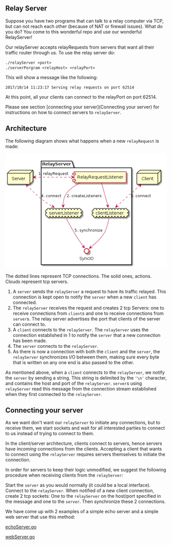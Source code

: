 
## Relay Server
Suppose you have two programs that can talk to a relay computer via TCP, but
can not reach each other (because of NAT or firewall issues). What do you do?
You come to this wonderful repo and use our wonderful RelayServer!

Our relayServer accepts relayRequests from servers that want all their
traffic router through us. To use the relay server do:

    ./relayServer <port>
    ./serverPorgram <relayHost> <relayPort>

This will show a message like the following:

    2017/10/14 11:23:17 Serving relay requests on port 62514
    
At this point, all your clients can connect to the relayPort on port 62514.

Please see section [connecting your server](Connecting your server) for instructions
on how to connect servers to `relayServer`.

## Architecture
The following diagram shows what happens when a new `relayRequest` is made:

![hlArch](./design.png)

The dotted lines represent TCP connections. The solid ones, actions. Clouds represent
tcp servers.

1. A `server` sends the `relayServer` a request to have its traffic relayed. This
   connection is kept open to notify the `server` when a new `client` has connected.
2. The `relayServer` receives the request and creates 2 tcp Servers: one to receive
   connections from `client`s and one to receive connections from `server`s. The
   relay server advertises the port that clients of the server can connect to.
3. A `client` connects to the `relayServer`. The `relayServer` uses the connection
   established in 1 to notify the `server` that a new connection has been made.
4. The `server` connects to the `relayServer`.
5. As there is now a connection with both the `client` and the `server`, the
   `relayServer` synchronizes I/O between them, making sure every byte that is
   written on any one end is also passed to the other.

As mentioned above, when a `client` connects to the `relayServer`, we notify the
`server` by sending a string. This string is delimited by the `'\n'` character,
and contains the host and port of the `relayServer`. `server`s using `relayServer`
read this message from the connection stream established when they first connected 
to the `relayServer`.

## Connecting your server
As we want don't want our `relayServer` to initiate any connections, but to receive
them, we start sockets and wait for all interested parties to connect to us instead
of trying to connect to them.

In the client/server architecture, clients connect to servers, hence servers
have *incoming* connections from the clients. Accepting a client that
wants to connect using the `relayServer` requires servers themselves to
initiate the connection.

In order for servers to keep their logic unmodified, we suggest the following
procedure when receiving clients from the `relayServer`:

Start the `server` as you would normally (it could be a local interface). Connect
to the `relayServer`. When notified of a new client connection, create 2 tcp
sockets: One to the `relayServer` on the host/port specified in the message 
and one to the `server`. Then synchronize these 2 connections.

We have come up with 2 examples of a simple echo server and a simple web server
that use this method:

[echoServer.go](https://gist.github.com/anonymous/a31dadee64238118229eb3ff13f1a340)

[webServer.go](https://gist.github.com/anonymous/511f9943eab6d3bcdd75a3629e51486e)

